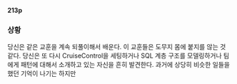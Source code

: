 **213p**

### 상황
당신은 같은 교훈을 계속 되풀이해서 배운다. 이 교훈들은 도무지 몸에 붙지를 않는 것 같다. 당신은 또 다시 CruiseControl을 세팅하거나 SQL 계층 구조를 모델링하거나 팀에게 패턴에 대해서 소개하고 있는 자신을 흔히 발견한다. 과거에 상당히 비슷한 일들을 했던 기억이 나기는 하지만